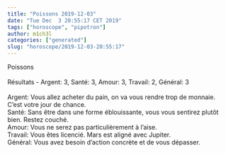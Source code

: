 ```yaml
---
title: "Poissons 2019-12-03"
date: "Tue Dec  3 20:55:17 CET 2019"
tags: ["horoscope", "pipotron"]
author: m1ch3l
categories: ["generated"]
slug: "horoscope/2019-12-03-20:55:17"
---
```


Poissons<br>
<br>
Résultats - Argent: 3, Santé: 3, Amour: 3, Travail: 2, Général: 3<br>
<br>
Argent:  Vous allez acheter du pain, on va vous rendre trop de monnaie. C’est votre jour de chance.<br>
Santé:   Sans être dans une forme éblouissante, vous vous sentirez plutôt bien. Restez couché.<br>
Amour:   Vous ne serez pas particulièrement à l’aise. <br>
Travail: Vous êtes licencié. Mars est aligné avec Jupiter.<br>
Général: Vous avez besoin d’action concrète et de vous dépasser.<br>
